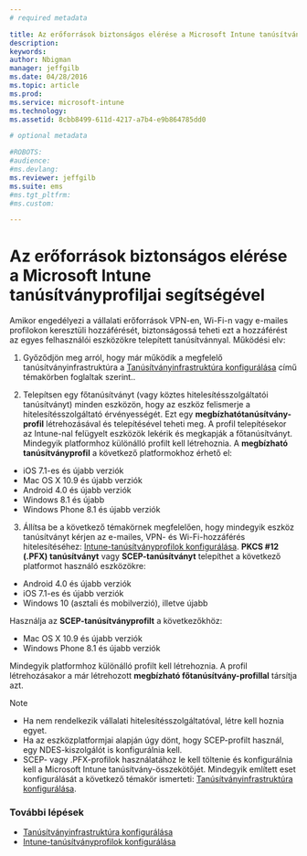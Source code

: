 ```yaml
---
# required metadata

title: Az erőforrások biztonságos elérése a Microsoft Intune tanúsítványprofiljai segítségével | Microsoft Intune
description:
keywords:
author: Nbigman
manager: jeffgilb
ms.date: 04/28/2016
ms.topic: article
ms.prod:
ms.service: microsoft-intune
ms.technology:
ms.assetid: 8cbb8499-611d-4217-a7b4-e9b864785dd0

# optional metadata

#ROBOTS:
#audience:
#ms.devlang:
ms.reviewer: jeffgilb
ms.suite: ems
#ms.tgt_pltfrm:
#ms.custom:

---
```


# Az erőforrások biztonságos elérése a Microsoft Intune tanúsítványprofiljai segítségével
Amikor engedélyezi a vállalati erőforrások VPN-en, Wi-Fi-n vagy e-mailes profilokon keresztüli hozzáférését, biztonságossá teheti ezt a hozzáférést az egyes felhasználói eszközökre telepített tanúsítvánnyal. Működési elv:

1. Győződjön meg arról, hogy már működik a megfelelő tanúsítványinfrastruktúra a [Tanúsítványinfrastruktúra konfigurálása](configure-certificate-infrastructure.md) című témakörben foglaltak szerint..

2. Telepítsen egy főtanúsítványt (vagy köztes hitelesítésszolgáltatói tanúsítványt) minden eszközön, hogy az eszköz felismerje a hitelesítésszolgáltató érvényességét. Ezt egy **megbízhatótanúsítvány-profil** létrehozásával és telepítésével teheti meg. A profil telepítésekor az Intune-nal felügyelt eszközök lekérik és megkapják a főtanúsítványt. Mindegyik platformhoz különálló profilt kell létrehoznia. A **megbízható tanúsítványprofil** a következő platformokhoz érhető el:
 -  iOS 7.1-es és újabb verziók
 -  Mac OS X 10.9 és újabb verziók
 -  Android 4.0 és újabb verziók
 -  Windows 8.1 és újabb
 -  Windows Phone 8.1 és újabb verziók

3. Állítsa be a következő témakörnek megfelelően, hogy mindegyik eszköz tanúsítványt kérjen az e-mailes, VPN- és Wi-Fi-hozzáférés hitelesítéséhez: [Intune-tanúsítványprofilok konfigurálása](configure-intune-certificate-profiles.md). **PKCS #12 (.PFX) tanúsítványt** vagy **SCEP-tanúsítványt** telepíthet a következő platformot használó eszközökre:
 
-  Android 4.0 és újabb verziók
-  iOS 7.1-es és újabb verziók
-  Windows 10 (asztali és mobilverzió), illetve újabb 

Használja az **SCEP-tanúsítványprofilt** a következőkhöz:
-   Mac OS X 10.9 és újabb verziók
-   Windows Phone 8.1 és újabb verziók

Mindegyik platformhoz különálló profilt kell létrehoznia. A profil létrehozásakor a már létrehozott **megbízható főtanúsítvány-profillal** társítja azt.

> [!NOTE]           
> -    Ha nem rendelkezik vállalati hitelesítésszolgáltatóval, létre kell hoznia egyet. 
>- Ha az eszközplatformjai alapján úgy dönt, hogy SCEP-profilt használ, egy NDES-kiszolgálót is konfigurálnia kell.
>-  SCEP- vagy .PFX-profilok használatához le kell töltenie és konfigurálnia kell a Microsoft Intune tanúsítvány-összekötőjét.
> Mindegyik említett eset konfigurálását a következő témakör ismerteti: [Tanúsítványinfrastruktúra konfigurálása](configure-certificate-infrastructure.md).

### További lépések
- [Tanúsítványinfrastruktúra konfigurálása](configure-certificate-infrastructure.md)
- [Intune-tanúsítványprofilok konfigurálása](configure-intune-certificate-profiles.md)



<!--HONumber=May16_HO1-->


